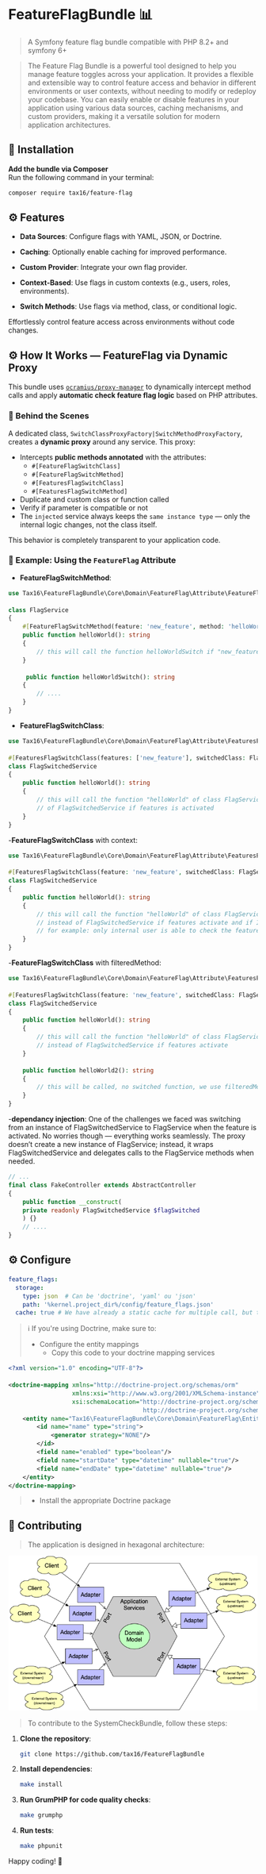 
# FeatureFlagBundle 📊

> A Symfony feature flag bundle compatible with PHP 8.2+ and symfony 6+

> The Feature Flag Bundle is a powerful tool designed to help you manage feature toggles across your application. It provides a flexible and extensible way to control feature access and behavior in different environments or user contexts, without needing to modify or redeploy your codebase. You can easily enable or disable features in your application using various data sources, caching mechanisms, and custom providers, making it a versatile solution for modern application architectures.

## 🚀 Installation
**Add the bundle via Composer**  
Run the following command in your terminal:

   ```bash
   composer require tax16/feature-flag
   ```

## ⚙️ Features

- **Data Sources**: Configure flags with YAML, JSON, or Doctrine.

- **Caching**: Optionally enable caching for improved performance.

- **Custom Provider**: Integrate your own flag provider.

- **Context-Based**: Use flags in custom contexts (e.g., users, roles, environments).

- **Switch Methods**: Use flags via method, class, or conditional logic.

Effortlessly control feature access across environments without code changes.
## ⚙️ How It Works — FeatureFlag via Dynamic Proxy

This bundle uses [`ocramius/proxy-manager`](https://github.com/Ocramius/ProxyManager) to dynamically intercept method calls and apply **automatic check feature flag logic** based on PHP attributes.

### 🧠 Behind the Scenes

A dedicated class, `SwitchClassProxyFactory|SwitchMethodProxyFactory`, creates a **dynamic proxy** around any service. This proxy:

- Intercepts **public methods annotated** with the attributes:
  - `#[FeatureFlagSwitchClass]`
  - `#[FeatureFlagSwitchMethod]`
  - `#[FeaturesFlagSwitchClass]`
  - `#[FeaturesFlagSwitchMethod]`
- Duplicate and custom class or function called
- Verify if parameter is compatible or not
- The `injected` service always keeps the `same instance type` — only the internal logic changes, not the class itself.

This behavior is completely transparent to your application code.

### 🔁 Example: Using the `FeatureFlag` Attribute

- **FeatureFlagSwitchMethod**:
```php
use Tax16\FeatureFlagBundle\Core\Domain\FeatureFlag\Attribute\FeatureFlagSwitchMethod;

class FlagService
{
    #[FeatureFlagSwitchMethod(feature: 'new_feature', method: 'helloWorldSwitch')]
    public function helloWorld(): string
    {
        // this will call the function helloWorldSwitch if "new_feature" is activated
    }
    
     public function helloWorldSwitch(): string
    {
        // ....
    }
}
```

- **FeatureFlagSwitchClass**:
```php
use Tax16\FeatureFlagBundle\Core\Domain\FeatureFlag\Attribute\FeaturesFlagSwitchClass;

#[FeaturesFlagSwitchClass(features: ['new_feature'], switchedClass: FlagService::class)]
class FlagSwitchedService
{
    public function helloWorld(): string
    {
        // this will call the function "helloWorld" of class FlagService::class instead
        // of FlagSwitchedService if features is activated
    }
}
```

-**FeatureFlagSwitchClass** with context:
```php
use Tax16\FeatureFlagBundle\Core\Domain\FeatureFlag\Attribute\FeaturesFlagSwitchClass;

#[FeaturesFlagSwitchClass(feature: 'new_feature', switchedClass: FlagService::class, context: [IpContext::class])]
class FlagSwitchedService
{
    public function helloWorld(): string
    {
        // this will call the function "helloWorld" of class FlagService::class
        // instead of FlagSwitchedService if features activate and if IpContext allowed to switch
        // for example: only internal user is able to check the feature
    }
}
```

-**FeatureFlagSwitchClass** with filteredMethod:
```php
use Tax16\FeatureFlagBundle\Core\Domain\FeatureFlag\Attribute\FeaturesFlagSwitchClass;

#[FeaturesFlagSwitchClass(feature: 'new_feature', switchedClass: FlagService::class, filteredMethod: ["helloWorld"])]
class FlagSwitchedService
{
    public function helloWorld(): string
    {
        // this will call the function "helloWorld" of class FlagService::class
        // instead of FlagSwitchedService if features activate
    }
    
    public function helloWorld2(): string
    {
        // this will be called, no switched function, we use filteredMethod
    }
}
```

-**dependancy injection**:
One of the challenges we faced was switching from an instance of FlagSwitchedService to FlagService when the feature is activated.
No worries though — everything works seamlessly. The proxy doesn’t create a new instance of FlagService; instead, it wraps FlagSwitchedService and delegates calls to the FlagService methods when needed.
```php
// ...
final class FakeController extends AbstractController
{
    public function __construct(
    private readonly FlagSwitchedService $flagSwitched
    ) {}
    // ....
}
```

## ⚙️ Configure
```yaml
feature_flags:
  storage:
    type: json  # Can be 'doctrine', 'yaml' ou 'json'
    path: '%kernel.project_dir%/config/feature_flags.json'
  cache: true # We have already a static cache for multiple call, but this will add psr cache
```

> ℹ️ If you're using Doctrine, make sure to:
> - Configure the entity mappings
>   - Copy this code to your doctrine mapping services
```xml
<?xml version="1.0" encoding="UTF-8"?>

<doctrine-mapping xmlns="http://doctrine-project.org/schemas/orm"
                  xmlns:xsi="http://www.w3.org/2001/XMLSchema-instance"
                  xsi:schemaLocation="http://doctrine-project.org/schemas/orm
                                      http://doctrine-project.org/schemas/orm/doctrine-mapping.xsd">
    <entity name="Tax16\FeatureFlagBundle\Core\Domain\FeatureFlag\Entity\FeatureFlag" table="feature_flag">
        <id name="name" type="string">
            <generator strategy="NONE"/>
        </id>
        <field name="enabled" type="boolean"/>
        <field name="startDate" type="datetime" nullable="true"/>
        <field name="endDate" type="datetime" nullable="true"/>
    </entity>
</doctrine-mapping>
```

> - Install the appropriate Doctrine package

## 🤝 Contributing

> The application is designed in hexagonal architecture:

![Network design](doc/img/hexagonal.png)

> To contribute to the SystemCheckBundle, follow these steps:

1. **Clone the repository**:
   ```bash
   git clone https://github.com/tax16/FeatureFlagBundle
   ```

2. **Install dependencies**:
   ```bash
   make install
   ```

3. **Run GrumPHP for code quality checks**:
   ```bash
   make grumphp
   ```

4. **Run tests**:
   ```bash
   make phpunit
   ```

Happy coding! 🎉
